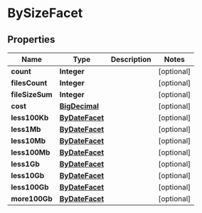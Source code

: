 

# BySizeFacet

## Properties

Name | Type | Description | Notes
------------ | ------------- | ------------- | -------------
**count** | **Integer** |  |  [optional]
**filesCount** | **Integer** |  |  [optional]
**fileSizeSum** | **Integer** |  |  [optional]
**cost** | [**BigDecimal**](BigDecimal.md) |  |  [optional]
**less100Kb** | [**ByDateFacet**](ByDateFacet.md) |  |  [optional]
**less1Mb** | [**ByDateFacet**](ByDateFacet.md) |  |  [optional]
**less10Mb** | [**ByDateFacet**](ByDateFacet.md) |  |  [optional]
**less100Mb** | [**ByDateFacet**](ByDateFacet.md) |  |  [optional]
**less1Gb** | [**ByDateFacet**](ByDateFacet.md) |  |  [optional]
**less10Gb** | [**ByDateFacet**](ByDateFacet.md) |  |  [optional]
**less100Gb** | [**ByDateFacet**](ByDateFacet.md) |  |  [optional]
**more100Gb** | [**ByDateFacet**](ByDateFacet.md) |  |  [optional]



